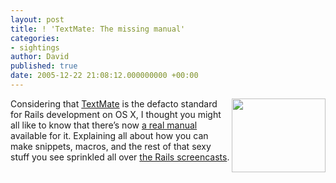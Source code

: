 ```yaml
---
layout: post
title: ! 'TextMate: The missing manual'
categories:
- sightings
author: David
published: true
date: 2005-12-22 21:08:12.000000000 +00:00
---
```

<p><img src="http://macromates.com/images/headlights/logo.png" width="150" height="118" border="0" align="right" />Considering that <a href="http://macromates.com/">TextMate</a> is the defacto standard for Rails development on OS X, I thought you might all like to know that there&#8217;s now <a href="http://macromates.com/textmate/manual/">a real manual</a> available for it. Explaining all about how you can make snippets, macros, and the rest of that sexy stuff you see sprinkled all over <a href="https://rubyonrails.org/screencasts">the Rails screencasts</a>.</p>